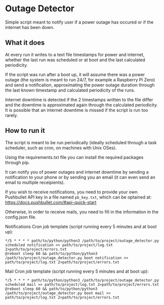 # Outage Detector
Simple script meant to notify user if a power outage has occured or if the internet has been down.

## What it does

At every run it writes to a text file timestamps for power and internet, whether the last run was scheduled or at boot and the last calculated periodicity.

If the script was run after a boot up, it will assume there was a power outage (the system is meant to run 24/7, for example a Raspberry Pi Zero) and send a notification, approximating the power outage duration through the last known timestamp and calculated periodicity of the runs.

Internet downtime is detected if the 2 timestamps written to the file differ and the downtime is approximated again through the calculated periodicity. It is possible that an internet downtime is missed if the script is run too rarely.

## How to run it

The script is meant to be run periodically (ideally scheduled through a task scheduler, such as cron, on machines with Unix OSes).

Using the requirements.txt file you can install the required packages through pip.

It can notify you of power outages and internet downtime by sending a notification to your phone or by sending you an email (it can even send an email to multiple receipients).

If you wish to receive notifications, you need to provide your own Pushbullet API key in a file named `pb_key.txt`, which can be optained at: https://docs.pushbullet.com/#api-quick-start

Otherwise, in order to receive mails, you need to fill in the information in the config.json file.

Notifications Cron job template (script running every 5 minutes and at boot up):

```
*/5 * * * * path/to/python/python3 /path/to/project/outage_detector.py scheduled notification >> path/to/project/log.txt 2>path/to/project/errors.txt
@reboot sleep 60 && path/to/python/python3 /path/to/project/outage_detector.py boot notification >> path/to/project/log.txt 2>path/to/project/errors.txt
```

Mail Cron job template (script running every 5 minutes and at boot up):

```
*/5 * * * * path/to/python/python3 /path/to/project/outage_detector.py scheduled mail >> path/to/project/log.txt 2>path/to/project/errors.txt
@reboot sleep 60 && path/to/python/python3 /path/to/project/outage_detector.py boot mail >> path/to/project/log.txt 2>path/to/project/errors.txt
```
